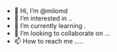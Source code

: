 - 👋 Hi, I’m @milomd 
- 👀 I’m interested in ..
- 🌱 I’m currently learning .
- 💞️ I’m looking to collaborate on ...
- 📫 How to reach me .....

<!---
milomd/milomd is a ✨ special ✨ repository because its `README.md` (this file) appears on your GitHub profile.
You can click the Preview link to take a look at your changes.
--->
